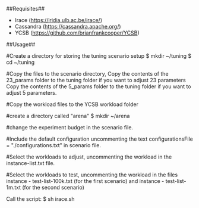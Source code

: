 ##Requisites##
- Irace (https://iridia.ulb.ac.be/irace/)
- Cassandra (https://cassandra.apache.org/)
- YCSB (https://github.com/brianfrankcooper/YCSB)


##Usage##

#Create a directory for storing the tuning scenario setup
    $ mkdir ~/tuning
    $ cd ~/tuning

#Copy the files to the scenario directory, 
    Copy the contents of the 23_params folder to the tuning folder if you want to adjust 23 parameters
    Copy the contents of the 5_params folder to the tuning folder if you want to adjust 5 parameters.

#Copy the workload files to the YCSB workload folder

#create a directory called "arena"
    $ mkdir ~/arena

#change the experiment budget in the scenario file.

#Include the default configuration uncommenting the text configurationsFile = "./configurations.txt" in scenario file.

#Select the workloads to adjust, uncommenting the workload in the instance-list.txt file.

#Select the workloads to test, uncommenting the workload in the files instance - test-list-100k.txt (for the first scenario) and instance - test-list-1m.txt (for the second scenario)

Call the script:
    $ sh irace.sh
